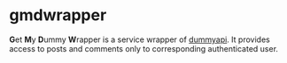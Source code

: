 # gmdwrapper
**G**et **M**y **D**ummy **W**rapper is a service wrapper of [dummyapi](https://dummyapi.io/). It provides access to posts and comments only to corresponding authenticated user.
